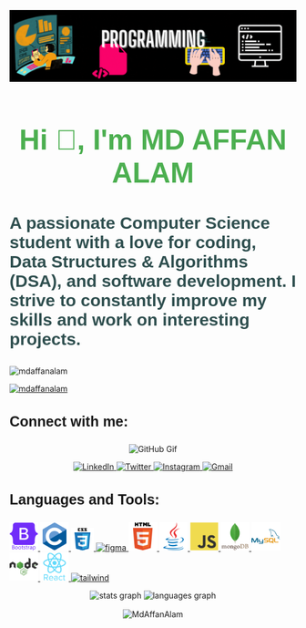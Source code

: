 ![logo](https://github.com/MdAffanAlam/MdAffanAlam/blob/main/BannerNew.gif)

<h1 align="center" style="font-family: 'Arial', sans-serif; font-size: 50px; color: #4CAF50;">Hi 👋, I'm MD AFFAN ALAM</h1>
<h3  style="font-family: 'Arial', sans-serif; font-size: 30px; color: #2F4F4F;">
  A passionate Computer Science student with a love for coding, Data Structures & Algorithms (DSA), and software development.
  I strive to constantly improve my skills and work on interesting projects.
</h3>

<p align="left"> 
  <img src="https://komarev.com/ghpvc/?username=MdAffanAlam&label=Profile%20views&color=0e75b6&style=flat" alt="mdaffanalam" /> 
</p>

<p align="left"> 
  <a href="https://github.com/ryo-ma/github-profile-trophy">
    <img src="https://github-profile-trophy.vercel.app/?username=mdaffanalam" alt="mdaffanalam" />
  </a> 
</p>

<h3 align="left" style="font-family: 'Arial', sans-serif; font-size: 25px;">Connect with me:</h3>

<p align="center">
  <img src="https://github.com/MdAffanAlam/MdAffanAlam/blob/main/GithubGif.gif?raw=true" alt="GitHub Gif" width="250" height="250"/>
</p>

<p align="center">
  <a href="https://www.linkedin.com/in/md-affan-alam-839487241" target="_blank">
    <img src="https://img.shields.io/static/v1?message=LinkedIn&logo=linkedin&label=&color=0a66c2&logoColor=white&style=for-the-badge" alt="LinkedIn" height="35" />
  </a>
  <a href="https://x.com/MdAffanAlam8" target="_blank">
    <img src="https://img.shields.io/static/v1?message=Twitter&logo=twitter&label=&color=1DA1F2&logoColor=white&style=for-the-badge" alt="Twitter" height="35" />
  </a>
  <a href="https://instagram.com/md_affanalam1" target="_blank">
    <img src="https://img.shields.io/static/v1?message=Instagram&logo=instagram&label=&color=E4405F&logoColor=white&style=for-the-badge" alt="Instagram" height="35" />
  </a>
  <a href="mailto:mdaffanala2022@gmail.com" target="_blank">
    <img src="https://img.shields.io/static/v1?message=Gmail&logo=gmail&label=&color=D14836&logoColor=white&style=for-the-badge" alt="Gmail" height="35" />
  </a>
</p>

<h3 align="left" style="font-family: 'Arial', sans-serif; font-size: 25px;">Languages and Tools:</h3>

<p align="left">
  <a href="https://getbootstrap.com" target="_blank" rel="noreferrer">
    <img src="https://raw.githubusercontent.com/devicons/devicon/master/icons/bootstrap/bootstrap-plain-wordmark.svg" alt="bootstrap" width="50" height="50"/>
  </a>
  <a href="https://www.cprogramming.com/" target="_blank" rel="noreferrer">
    <img src="https://raw.githubusercontent.com/devicons/devicon/master/icons/c/c-original.svg" alt="c" width="50" height="50"/>
  </a>
  <a href="https://www.w3schools.com/css/" target="_blank" rel="noreferrer">
    <img src="https://raw.githubusercontent.com/devicons/devicon/master/icons/css3/css3-original-wordmark.svg" alt="css3" width="40" height="40"/>
  </a>
  <a href="https://www.figma.com/" target="_blank" rel="noreferrer">
    <img src="https://www.vectorlogo.zone/logos/figma/figma-icon.svg" alt="figma" width="50" height="50"/>
  </a>
  <a href="https://www.w3.org/html/" target="_blank" rel="noreferrer">
    <img src="https://raw.githubusercontent.com/devicons/devicon/master/icons/html5/html5-original-wordmark.svg" alt="html5" width="50" height="50"/>
  </a>
  <a href="https://www.java.com" target="_blank" rel="noreferrer">
    <img src="https://raw.githubusercontent.com/devicons/devicon/master/icons/java/java-original.svg" alt="java" width="50" height="50"/>
  </a>
  <a href="https://developer.mozilla.org/en-US/docs/Web/JavaScript" target="_blank" rel="noreferrer">
    <img src="https://raw.githubusercontent.com/devicons/devicon/master/icons/javascript/javascript-original.svg" alt="javascript" width="50" height="50"/>
  </a>
  <a href="https://www.mongodb.com/" target="_blank" rel="noreferrer">
    <img src="https://raw.githubusercontent.com/devicons/devicon/master/icons/mongodb/mongodb-original-wordmark.svg" alt="mongodb" width="50" height="50"/>
  </a>
  <a href="https://www.mysql.com/" target="_blank" rel="noreferrer">
    <img src="https://raw.githubusercontent.com/devicons/devicon/master/icons/mysql/mysql-original-wordmark.svg" alt="mysql" width="50" height="50"/>
  </a>
  <a href="https://nodejs.org" target="_blank" rel="noreferrer">
    <img src="https://raw.githubusercontent.com/devicons/devicon/master/icons/nodejs/nodejs-original-wordmark.svg" alt="nodejs" width="50" height="50"/>
  </a>
  <a href="https://reactjs.org/" target="_blank" rel="noreferrer">
    <img src="https://raw.githubusercontent.com/devicons/devicon/master/icons/react/react-original-wordmark.svg" alt="react" width="50" height="50"/>
  </a>
  <a href="https://tailwindcss.com/" target="_blank" rel="noreferrer">
    <img src="https://www.vectorlogo.zone/logos/tailwindcss/tailwindcss-icon.svg" alt="tailwind" width="50" height="50"/>
  </a>
</p>

<div align="center">
  <img src="https://github-readme-stats.vercel.app/api/top-langs?username=mdaffanalam&show_icons=true&locale=en&layout=compact&theme=highcontrast" height="125" alt="stats graph"  />
  <img src="https://github-readme-stats.vercel.app/api?username=mdaffanalam&show_icons=true&locale=en&theme=highcontrast" height="125" alt="languages graph"  />
</div>

<p align="center">
  <img align="center" src="https://github-readme-streak-stats.herokuapp.com/?user=mdaffanalam&&theme=highcontrast" alt="MdAffanAlam" />
</p>
